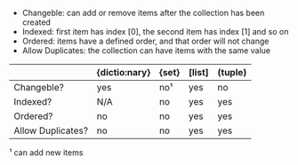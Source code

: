 * Changeble: can add or remove items after the collection has been created
* Indexed: first item has index [0], the second item has index [1] and so on
* Ordered: items have a defined order, and that order will not change
* Allow Duplicates: the collection can have items with the same value


|                   | {dictio:nary} | {set} | [list] | (tuple) |
|-------------------|---------------|-------|--------|---------|
| Changeble?        | yes           | no¹   | yes    | no      |
| Indexed?          | N/A           | no    | yes    | yes     |
| Ordered?          | no            | no    | yes    | yes     |
| Allow Duplicates? | no            | no    | yes    | yes     |

¹ can add new items

